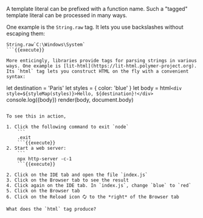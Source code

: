 A template literal can be prefixed with a function name. Such a "tagged" template literal can be processed in many ways. 

One example is the `String.raw` tag. It lets you use backslashes without escaping them:

```
String.raw`C:\Windows\System`
```{{execute}}

More enticingly, libraries provide tags for parsing strings in various ways. One example is [lit-html](https://lit-html.polymer-project.org). Its `html` tag lets you construct HTML on the fly with a convenient syntax:

```
let destination = 'Paris'
let styles = { color: 'blue' }
let body = html`<div style=${styleMap(styles)}>Hello, ${destination}!</div>`
console.log({body})
render(body, document.body)
```

To see this in action, 

1. Click the following command to exit `node` 
    ```
    .exit
    ```{{execute}}
2. Start a web server:
    ```
    npx http-server -c-1
    ```{{execute}}
    
2. Click on the IDE tab and open the file `index.js`
3. Click on the Browser tab to see the result
4. Click again on the IDE tab. In `index.js`, change `blue` to `red`
5. Click on the Browser tab 
6. Click on the Reload icon 🗘 to the *right* of the Browser tab

What does the `html` tag produce? 

